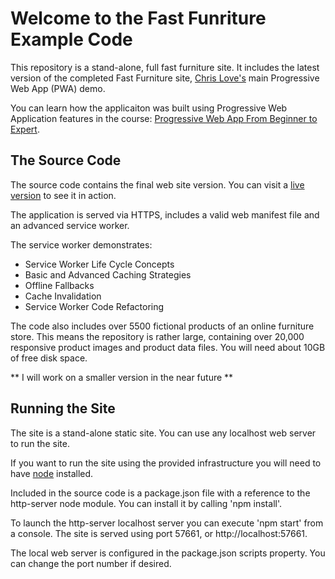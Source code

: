 # Welcome to the Fast Funriture Example Code

This repository is a stand-alone, full fast furniture site. It includes the latest version of the completed Fast Furniture site, [Chris Love's](https://twitter.com/chrislove) main Progressive Web App (PWA) demo.

You can learn how the applicaiton was built using Progressive Web Application features in the course: [Progressive Web App From Beginner to Expert](https://www.udemy.com/progressive-web-apps-pwa-from-beginner-to-expert/?couponCode=PWACOURSE-29).

## The Source Code

The source code contains the final web site version. You can visit a [live version](https://fastfurniture.love2dev.com/) to see it in action.

The application is served via HTTPS, includes a valid web manifest file and an advanced service worker.

The service worker demonstrates:

- Service Worker Life Cycle Concepts
- Basic and Advanced Caching Strategies
- Offline Fallbacks
- Cache Invalidation
- Service Worker Code Refactoring

The code also includes over 5500 fictional products of an online furniture store. This means the repository is rather large, containing over 20,000 responsive product images and product data files. You will need about 10GB of free disk space.

** I will work on a smaller version in the near future **

## Running the Site

The site is a stand-alone static site. You can use any localhost web server to run the site.

If you want to run the site using the provided infrastructure you will need to have [node](https://nodejs.org/) installed.

Included in the source code is a package.json file with a reference to the http-server node module. You can install it by calling 'npm install'.

To launch the http-server localhost server you can execute 'npm start' from a console. The site is served using port 57661, or http://localhost:57661.

The local web server is configured in the package.json scripts property. You can change the port number if desired.

